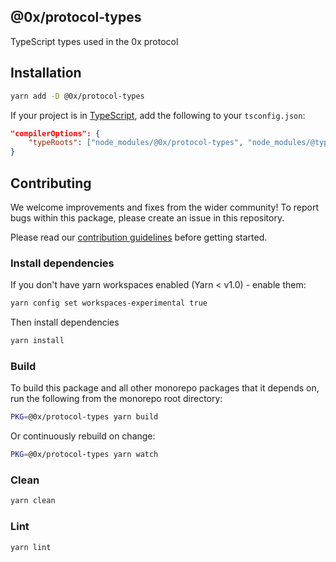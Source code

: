 ## @0x/protocol-types

TypeScript types used in the 0x protocol

## Installation

```bash
yarn add -D @0x/protocol-types
```

If your project is in [TypeScript](https://www.typescriptlang.org/), add the following to your `tsconfig.json`:

```json
"compilerOptions": {
    "typeRoots": ["node_modules/@0x/protocol-types", "node_modules/@types"],
}
```

## Contributing

We welcome improvements and fixes from the wider community! To report bugs within this package, please create an issue in this repository.

Please read our [contribution guidelines](../../CONTRIBUTING.md) before getting started.

### Install dependencies

If you don't have yarn workspaces enabled (Yarn < v1.0) - enable them:

```bash
yarn config set workspaces-experimental true
```

Then install dependencies

```bash
yarn install
```

### Build

To build this package and all other monorepo packages that it depends on, run the following from the monorepo root directory:

```bash
PKG=@0x/protocol-types yarn build
```

Or continuously rebuild on change:

```bash
PKG=@0x/protocol-types yarn watch
```

### Clean

```bash
yarn clean
```

### Lint

```bash
yarn lint
```
